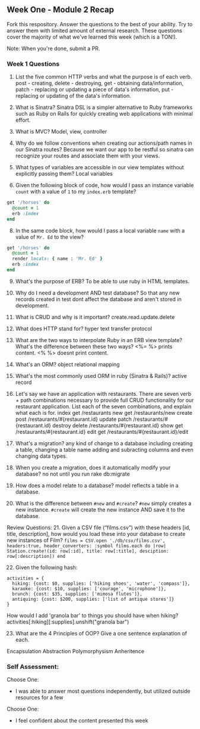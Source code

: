 ## Week One - Module 2 Recap

Fork this respository. Answer the questions to the best of your ability. Try to answer them with limited amount of external research. These questions cover the majority of what we've learned this week (which is a TON!).

Note: When you're done, submit a PR.

### Week 1 Questions

1. List the five common HTTP verbs and what the purpose is of each verb.
  post - creating,
  delete - destroying,
  get - obtaining data/information,
  patch - replacing or updating a piece of data's information,
  put - replacing or updating of the data's information.

2. What is Sinatra?
  Sinatra DSL is a simpler alternative to Ruby frameworks such as Ruby on Rails for quickly creating web applications with minimal effort.

4. What is MVC?
  Model, view, controller

5. Why do we follow conventions when creating our actions/path names in our Sinatra routes?
  Because we want our app to be restful so sinatra can recognize your routes and associate them with your views.

6. What types of variables are accessible in our view templates without explicitly passing them?
  Local variables

7. Given the following block of code, how would I pass an instance variable `count` with a value of `1` to my `index.erb` template?
  ```ruby
  get '/horses' do
    @count = 1
    erb :index
  end
  ```

8. In the same code block, how would I pass a local variable `name` with a value of `Mr. Ed` to the view?
  ```ruby
  get '/horses' do
    @count = 1
    render locals: { name : 'Mr. Ed' }
    erb :index
  end
  ```
9. What's the purpose of ERB?
  To be able to use ruby in HTML templates.

10. Why do I need a development AND test database?
  So that any new records created in test dont affect the database and aren't stored in development.

11. What is CRUD and why is it important?
  create.read.update.delete

12. What does HTTP stand for?
 hyper text transfer protocol

13. What are the two ways to interpolate Ruby in an ERB view template? What's the difference between these two ways?
<%= %> prints content.
<% %> doesnt print content.

14. What's an ORM?
  object relational mapping

15. What's the most commonly used ORM in ruby (Sinatra & Rails)?
  active record

16. Let's say we have an application with restaurants. There are seven verb + path combinations necessary to provide full CRUD functionality for our restaurant application. List each of the seven combinations, and explain what each is for.
  index        get         /restaurants
  new          get         /restaurants/new
  create       post        /restaurants/#{restaurant.id}
  update       patch       /restaurants/#{restaurant.id}
  destroy      delete      /restaurants/#{restaurant.id}
  show         get         /restaurants/#{restaurant.id}
  edit         get         /restaurants/#{restaurant.id}/edit

17. What's a migration?
  any kind of change to a database including creating a table, changing a table name adding and subracting columns and even changing data types.

18. When you create a migration, does it automatically modify your database?
  no not until you run rake db:migrate

19. How does a model relate to a database?
  model reflects a table in a database.

20. What is the difference between `#new` and `#create`?
  `#new` simply creates a new instance. `#create` will create the new instance AND save it to the database.

Review Questions:
21. Given a CSV file (“films.csv”) with these headers [id, title, description], how would you load these into your database to create new instances of Film?
`films = CSV.open './db/csv/films.csv', headers:true, header_converters: :symbol
films.each do |row|
  Station.create!(id: row[:id], title: row[:title], desciption: row[:description])
end`


22. Given the following hash:
```
activities = {
  hiking: {cost: $0, supplies: ['hiking shoes', 'water', 'compass']},
  karaoke: {cost: $10, supplies: ['courage', 'microphone']},
  brunch: {cost: $35, supplies: ['mimosa flutes']},
  antiquing: {cost: $200, supplies: ['list of antique stores']}
}
```
How would I add 'granola bar' to things you should have when hiking?
  activities[:hiking][:supplies].unshift("granola bar")

23. What are the 4 Principles of OOP? Give a one sentence explanation of each.

  Encapsulation
  Abstraction
  Polymorphysism
  Anheritence


### Self Assessment:
Choose One:
* I was able to answer most questions independently, but utilized outside resources for a few

Choose One:
* I feel confident about the content presented this week


